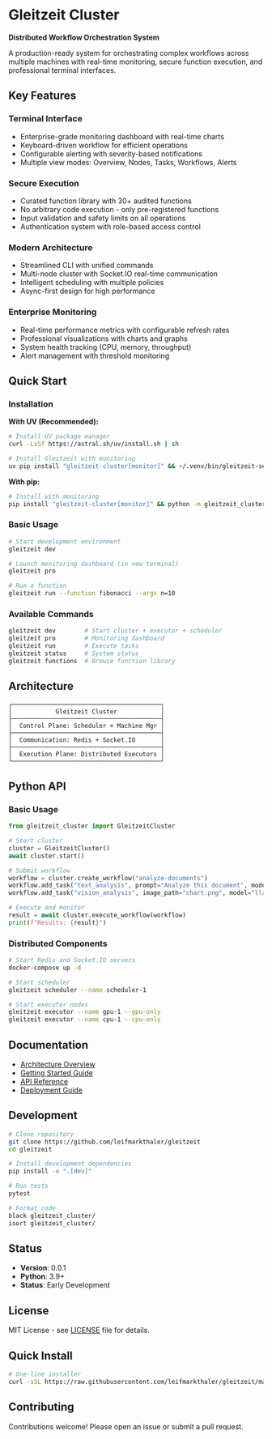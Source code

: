 # Gleitzeit Cluster

**Distributed Workflow Orchestration System**

A production-ready system for orchestrating complex workflows across multiple machines with real-time monitoring, secure function execution, and professional terminal interfaces.

## Key Features

### Terminal Interface
- Enterprise-grade monitoring dashboard with real-time charts
- Keyboard-driven workflow for efficient operations
- Configurable alerting with severity-based notifications  
- Multiple view modes: Overview, Nodes, Tasks, Workflows, Alerts

### Secure Execution
- Curated function library with 30+ audited functions
- No arbitrary code execution - only pre-registered functions
- Input validation and safety limits on all operations
- Authentication system with role-based access control

### Modern Architecture  
- Streamlined CLI with unified commands
- Multi-node cluster with Socket.IO real-time communication
- Intelligent scheduling with multiple policies
- Async-first design for high performance

### Enterprise Monitoring
- Real-time performance metrics with configurable refresh rates
- Professional visualizations with charts and graphs
- System health tracking (CPU, memory, throughput)
- Alert management with threshold monitoring

## Quick Start

### Installation

**With UV (Recommended):**
```bash
# Install UV package manager
curl -LsSf https://astral.sh/uv/install.sh | sh

# Install Gleitzeit with monitoring
uv pip install "gleitzeit-cluster[monitor]" && ~/.venv/bin/gleitzeit-setup
```

**With pip:**
```bash
# Install with monitoring
pip install "gleitzeit-cluster[monitor]" && python -m gleitzeit_cluster.post_install
```

### Basic Usage

```bash
# Start development environment
gleitzeit dev

# Launch monitoring dashboard (in new terminal)
gleitzeit pro

# Run a function
gleitzeit run --function fibonacci --args n=10
```

### Available Commands

```bash
gleitzeit dev        # Start cluster + executor + scheduler  
gleitzeit pro        # Monitoring dashboard
gleitzeit run        # Execute tasks
gleitzeit status     # System status
gleitzeit functions  # Browse function library
```

## Architecture

```
┌─────────────────────────────────────────┐
│            Gleitzeit Cluster            │
├─────────────────────────────────────────┤
│  Control Plane: Scheduler + Machine Mgr │
├─────────────────────────────────────────┤
│  Communication: Redis + Socket.IO       │
├─────────────────────────────────────────┤
│  Execution Plane: Distributed Executors │
└─────────────────────────────────────────┘
```

## Python API

### Basic Usage

```python
from gleitzeit_cluster import GleitzeitCluster

# Start cluster
cluster = GleitzeitCluster()
await cluster.start()

# Submit workflow
workflow = cluster.create_workflow("analyze-documents")
workflow.add_task("text_analysis", prompt="Analyze this document", model="llama3")
workflow.add_task("vision_analysis", image_path="chart.png", model="llava")

# Execute and monitor
result = await cluster.execute_workflow(workflow)
print(f"Results: {result}")
```

### Distributed Components

```bash
# Start Redis and Socket.IO servers
docker-compose up -d

# Start scheduler
gleitzeit scheduler --name scheduler-1

# Start executor nodes
gleitzeit executor --name gpu-1 --gpu-only
gleitzeit executor --name cpu-1 --cpu-only
```

## Documentation

- [Architecture Overview](docs/architecture.md)
- [Getting Started Guide](docs/getting-started.md)  
- [API Reference](docs/api.md)
- [Deployment Guide](docs/deployment.md)

## Development

```bash
# Clone repository
git clone https://github.com/leifmarkthaler/gleitzeit
cd gleitzeit

# Install development dependencies
pip install -e ".[dev]"

# Run tests
pytest

# Format code
black gleitzeit_cluster/
isort gleitzeit_cluster/
```

## Status

- **Version**: 0.0.1
- **Python**: 3.9+
- **Status**: Early Development

## License

MIT License - see [LICENSE](LICENSE) file for details.

## Quick Install

```bash
# One-line installer
curl -sSL https://raw.githubusercontent.com/leifmarkthaler/gleitzeit/main/install.sh | bash
```

## Contributing

Contributions welcome! Please open an issue or submit a pull request.
